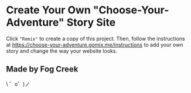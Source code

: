 Create Your Own "Choose-Your-Adventure" Story Site
============================

Click `"Remix"` to create a copy of this project.  Then, follow the instructions at https://choose-your-adventure.gomix.me/instructions to add your own story and change the way your website looks.



Made by Fog Creek
-----------------

\ ゜o゜)ノ
